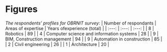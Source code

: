 # Figures


*The respondents’ profiles for OBRNIT survey:*
| Number of respondants | Areas of expertise | Years ofexperience (total) |
|     :---:    |     :---:      |     :---:     |
| 8   | Robotics     | 89    |
| 4   | Computer science and information systems       | 28      |
| 9   | BIM, Construction management       | 94      |
| 9   | Automation in construction       | 85      |
| 2   | Civil engineering       | 26      |
| 1   | Architecture       | 20    |
